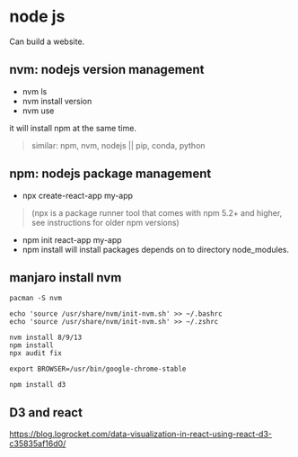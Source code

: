 # node js

Can build a website.

## nvm: nodejs version management

- nvm ls
- nvm install version
- nvm use

it will install npm at the same time.

> similar: npm, nvm, nodejs || pip, conda, python

## npm: nodejs package management

- npx create-react-app my-app
>(npx is a package runner tool that comes with npm 5.2+ and higher, see instructions for older npm versions)


- npm init react-app my-app
- npm install will install packages depends on to directory node_modules.

## manjaro install nvm

```shell
pacman -S nvm

echo 'source /usr/share/nvm/init-nvm.sh' >> ~/.bashrc
echo 'source /usr/share/nvm/init-nvm.sh' >> ~/.zshrc

nvm install 8/9/13
npm install
npx audit fix

export BROWSER=/usr/bin/google-chrome-stable

npm install d3
```

## D3 and react

https://blog.logrocket.com/data-visualization-in-react-using-react-d3-c35835af16d0/
